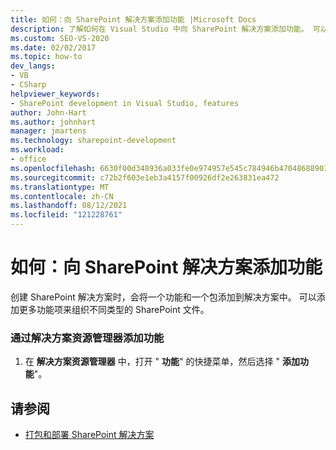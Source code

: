 ```yaml
---
title: 如何：向 SharePoint 解决方案添加功能 |Microsoft Docs
description: 了解如何在 Visual Studio 中向 SharePoint 解决方案添加功能。 可以添加更多功能项来组织不同类型的 SharePoint 文件。
ms.custom: SEO-VS-2020
ms.date: 02/02/2017
ms.topic: how-to
dev_langs:
- VB
- CSharp
helpviewer_keywords:
- SharePoint development in Visual Studio, features
author: John-Hart
ms.author: johnhart
manager: jmartens
ms.technology: sharepoint-development
ms.workload:
- office
ms.openlocfilehash: 6630f00d348936a033fe0e974957e545c784946b47048688901e7b3aa425ea50
ms.sourcegitcommit: c72b2f603e1eb3a4157f00926df2e263831ea472
ms.translationtype: MT
ms.contentlocale: zh-CN
ms.lasthandoff: 08/12/2021
ms.locfileid: "121228761"
---
```

# <a name="how-to-add-a-feature-to-sharepoint-solutions"></a>如何：向 SharePoint 解决方案添加功能
  创建 SharePoint 解决方案时，会将一个功能和一个包添加到解决方案中。 可以添加更多功能项来组织不同类型的 SharePoint 文件。

### <a name="to-add-a-feature-through-solution-explorer"></a>通过解决方案资源管理器添加功能

1. 在 **解决方案资源管理器** 中，打开 " **功能**" 的快捷菜单，然后选择 " **添加功能**"。

## <a name="see-also"></a>请参阅
- [打包和部署 SharePoint 解决方案](../sharepoint/packaging-and-deploying-sharepoint-solutions.md)
